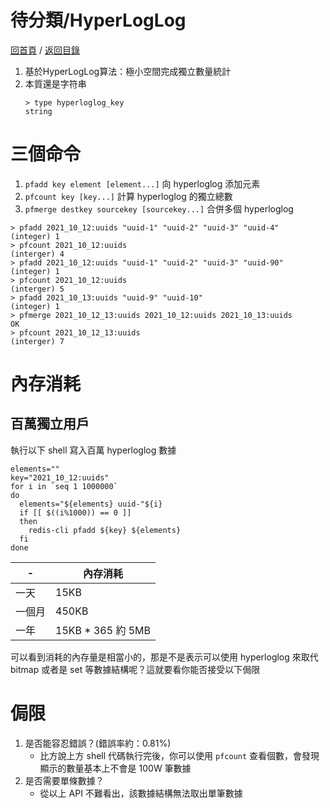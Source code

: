 待分類/HyperLogLog
===
[回首頁](https://github.com/frank575/nn/) / [返回目錄](../../)

1. 基於HyperLogLog算法：極小空間完成獨立數量統計
2. 本質還是字符串
    ```shell
    > type hyperloglog_key
    string 
    ```

# 三個命令

1. `pfadd key element [element...]` 向 hyperloglog 添加元素
2. `pfcount key [key...]` 計算 hyperloglog 的獨立總數
3. `pfmerge destkey sourcekey [sourcekey...]` 合併多個 hyperloglog

```shell
> pfadd 2021_10_12:uuids "uuid-1" "uuid-2" "uuid-3" "uuid-4"
(integer) 1
> pfcount 2021_10_12:uuids
(interger) 4
> pfadd 2021_10_12:uuids "uuid-1" "uuid-2" "uuid-3" "uuid-90"
(integer) 1
> pfcount 2021_10_12:uuids
(interger) 5
> pfadd 2021_10_13:uuids "uuid-9" "uuid-10"
(integer) 1
> pfmerge 2021_10_12_13:uuids 2021_10_12:uuids 2021_10_13:uuids
OK
> pfcount 2021_10_12_13:uuids
(interger) 7
```

# 內存消耗

## 百萬獨立用戶

執行以下 shell 寫入百萬 hyperloglog 數據

```shell
elements=""
key="2021_10_12:uuids"
for i in `seq 1 1000000`
do
  elements="${elements} uuid-"${i}
  if [[ $((i%1000)) == 0 ]]
  then
    redis-cli pfadd ${key} ${elements}
  fi
done
```

-|內存消耗
---|---
一天|15KB
一個月|450KB
一年|15KB * 365 約 5MB

可以看到消耗的內存量是相當小的，那是不是表示可以使用 hyperloglog 來取代 bitmap 或者是 set 等數據結構呢？這就要看你能否接受以下侷限

# 侷限

1. 是否能容忍錯誤？(錯誤率約：0.81%)
   * 比方說上方 shell 代碼執行完後，你可以使用 `pfcount` 查看個數，會發現顯示的數量基本上不會是 100W 筆數據
2. 是否需要單條數據？
   * 從以上 API 不難看出，該數據結構無法取出單筆數據
